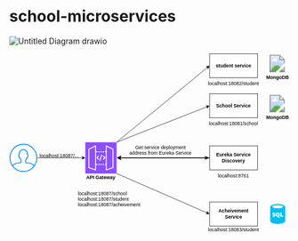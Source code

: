 # school-microservices
![Untitled Diagram drawio](https://github.com/Alhuzsyam/school-microservices/assets/64511435/2ad48517-11d8-47fd-8c6e-e18e6033076e)
<?xml version="1.0" encoding="UTF-8"?>
<!-- Do not edit this file with editors other than draw.io -->
<!DOCTYPE svg PUBLIC "-//W3C//DTD SVG 1.1//EN" "http://www.w3.org/Graphics/SVG/1.1/DTD/svg11.dtd">
<svg xmlns="http://www.w3.org/2000/svg" xmlns:xlink="http://www.w3.org/1999/xlink" version="1.1" width="699px" height="456px" viewBox="-0.5 -0.5 699 456" content="&lt;mxfile host=&quot;app.diagrams.net&quot; modified=&quot;2024-05-22T15:52:44.566Z&quot; agent=&quot;Mozilla/5.0 (Macintosh; Intel Mac OS X 10_15_7) AppleWebKit/537.36 (KHTML, like Gecko) Chrome/124.0.0.0 Safari/537.36&quot; etag=&quot;n6ruOP7OrNJRIwCiUPtv&quot; version=&quot;24.4.6&quot; type=&quot;device&quot;&gt;&#10;  &lt;diagram name=&quot;Page-1&quot; id=&quot;NfoRUvEw8SJ9nDfkGgDC&quot;&gt;&#10;    &lt;mxGraphModel dx=&quot;1124&quot; dy=&quot;684&quot; grid=&quot;1&quot; gridSize=&quot;10&quot; guides=&quot;1&quot; tooltips=&quot;1&quot; connect=&quot;1&quot; arrows=&quot;1&quot; fold=&quot;1&quot; page=&quot;1&quot; pageScale=&quot;1&quot; pageWidth=&quot;827&quot; pageHeight=&quot;1169&quot; math=&quot;0&quot; shadow=&quot;0&quot;&gt;&#10;      &lt;root&gt;&#10;        &lt;mxCell id=&quot;0&quot; /&gt;&#10;        &lt;mxCell id=&quot;1&quot; parent=&quot;0&quot; /&gt;&#10;        &lt;mxCell id=&quot;ogesmJoysP_TO4fGTmHG-38&quot; value=&quot;&quot; style=&quot;group&quot; vertex=&quot;1&quot; connectable=&quot;0&quot; parent=&quot;1&quot;&gt;&#10;          &lt;mxGeometry x=&quot;40&quot; y=&quot;160&quot; width=&quot;698&quot; height=&quot;455&quot; as=&quot;geometry&quot; /&gt;&#10;        &lt;/mxCell&gt;&#10;        &lt;mxCell id=&quot;ogesmJoysP_TO4fGTmHG-37&quot; value=&quot;localhost:18083/student&quot; style=&quot;text;strokeColor=none;align=center;fillColor=none;html=1;verticalAlign=middle;whiteSpace=wrap;rounded=0;&quot; vertex=&quot;1&quot; parent=&quot;ogesmJoysP_TO4fGTmHG-38&quot;&gt;&#10;          &lt;mxGeometry x=&quot;528&quot; y=&quot;425&quot; width=&quot;60&quot; height=&quot;30&quot; as=&quot;geometry&quot; /&gt;&#10;        &lt;/mxCell&gt;&#10;        &lt;mxCell id=&quot;ogesmJoysP_TO4fGTmHG-47&quot; value=&quot;&quot; style=&quot;group&quot; vertex=&quot;1&quot; connectable=&quot;0&quot; parent=&quot;ogesmJoysP_TO4fGTmHG-38&quot;&gt;&#10;          &lt;mxGeometry width=&quot;698&quot; height=&quot;430&quot; as=&quot;geometry&quot; /&gt;&#10;        &lt;/mxCell&gt;&#10;        &lt;mxCell id=&quot;ogesmJoysP_TO4fGTmHG-11&quot; value=&quot;&quot; style=&quot;edgeStyle=orthogonalEdgeStyle;rounded=0;orthogonalLoop=1;jettySize=auto;html=1;&quot; edge=&quot;1&quot; parent=&quot;ogesmJoysP_TO4fGTmHG-47&quot; source=&quot;ogesmJoysP_TO4fGTmHG-2&quot; target=&quot;ogesmJoysP_TO4fGTmHG-3&quot;&gt;&#10;          &lt;mxGeometry relative=&quot;1&quot; as=&quot;geometry&quot; /&gt;&#10;        &lt;/mxCell&gt;&#10;        &lt;mxCell id=&quot;ogesmJoysP_TO4fGTmHG-2&quot; value=&quot;&quot; style=&quot;html=1;verticalLabelPosition=bottom;align=center;labelBackgroundColor=#ffffff;verticalAlign=top;strokeWidth=2;strokeColor=#0080F0;shadow=0;dashed=0;shape=mxgraph.ios7.icons.user;&quot; vertex=&quot;1&quot; parent=&quot;ogesmJoysP_TO4fGTmHG-47&quot;&gt;&#10;          &lt;mxGeometry y=&quot;226&quot; width=&quot;67&quot; height=&quot;68&quot; as=&quot;geometry&quot; /&gt;&#10;        &lt;/mxCell&gt;&#10;        &lt;mxCell id=&quot;ogesmJoysP_TO4fGTmHG-9&quot; style=&quot;edgeStyle=orthogonalEdgeStyle;rounded=0;orthogonalLoop=1;jettySize=auto;html=1;exitX=1;exitY=0.5;exitDx=0;exitDy=0;exitPerimeter=0;entryX=0;entryY=0.5;entryDx=0;entryDy=0;endArrow=classicThin;endFill=1;startArrow=classic;startFill=1;strokeWidth=2;&quot; edge=&quot;1&quot; parent=&quot;ogesmJoysP_TO4fGTmHG-47&quot; source=&quot;ogesmJoysP_TO4fGTmHG-3&quot; target=&quot;ogesmJoysP_TO4fGTmHG-6&quot;&gt;&#10;          &lt;mxGeometry relative=&quot;1&quot; as=&quot;geometry&quot; /&gt;&#10;        &lt;/mxCell&gt;&#10;        &lt;mxCell id=&quot;ogesmJoysP_TO4fGTmHG-13&quot; style=&quot;edgeStyle=none;rounded=0;orthogonalLoop=1;jettySize=auto;html=1;exitX=1;exitY=0;exitDx=0;exitDy=0;exitPerimeter=0;entryX=0;entryY=0.5;entryDx=0;entryDy=0;&quot; edge=&quot;1&quot; parent=&quot;ogesmJoysP_TO4fGTmHG-47&quot; source=&quot;ogesmJoysP_TO4fGTmHG-3&quot; target=&quot;ogesmJoysP_TO4fGTmHG-4&quot;&gt;&#10;          &lt;mxGeometry relative=&quot;1&quot; as=&quot;geometry&quot; /&gt;&#10;        &lt;/mxCell&gt;&#10;        &lt;mxCell id=&quot;ogesmJoysP_TO4fGTmHG-14&quot; style=&quot;edgeStyle=none;rounded=0;orthogonalLoop=1;jettySize=auto;html=1;exitX=1;exitY=1;exitDx=0;exitDy=0;exitPerimeter=0;entryX=0;entryY=0.5;entryDx=0;entryDy=0;&quot; edge=&quot;1&quot; parent=&quot;ogesmJoysP_TO4fGTmHG-47&quot; source=&quot;ogesmJoysP_TO4fGTmHG-3&quot; target=&quot;ogesmJoysP_TO4fGTmHG-5&quot;&gt;&#10;          &lt;mxGeometry relative=&quot;1&quot; as=&quot;geometry&quot; /&gt;&#10;        &lt;/mxCell&gt;&#10;        &lt;mxCell id=&quot;ogesmJoysP_TO4fGTmHG-18&quot; style=&quot;edgeStyle=none;rounded=0;orthogonalLoop=1;jettySize=auto;html=1;exitX=1;exitY=0;exitDx=0;exitDy=0;exitPerimeter=0;entryX=0;entryY=0.5;entryDx=0;entryDy=0;&quot; edge=&quot;1&quot; parent=&quot;ogesmJoysP_TO4fGTmHG-47&quot; source=&quot;ogesmJoysP_TO4fGTmHG-3&quot; target=&quot;ogesmJoysP_TO4fGTmHG-15&quot;&gt;&#10;          &lt;mxGeometry relative=&quot;1&quot; as=&quot;geometry&quot; /&gt;&#10;        &lt;/mxCell&gt;&#10;        &lt;mxCell id=&quot;ogesmJoysP_TO4fGTmHG-3&quot; value=&quot;&quot; style=&quot;sketch=0;points=[[0,0,0],[0.25,0,0],[0.5,0,0],[0.75,0,0],[1,0,0],[0,1,0],[0.25,1,0],[0.5,1,0],[0.75,1,0],[1,1,0],[0,0.25,0],[0,0.5,0],[0,0.75,0],[1,0.25,0],[1,0.5,0],[1,0.75,0]];outlineConnect=0;fontColor=#232F3E;fillColor=#8C4FFF;strokeColor=#ffffff;dashed=0;verticalLabelPosition=bottom;verticalAlign=top;align=center;html=1;fontSize=12;fontStyle=0;aspect=fixed;shape=mxgraph.aws4.resourceIcon;resIcon=mxgraph.aws4.api_gateway;&quot; vertex=&quot;1&quot; parent=&quot;ogesmJoysP_TO4fGTmHG-47&quot;&gt;&#10;          &lt;mxGeometry x=&quot;188&quot; y=&quot;221&quot; width=&quot;78&quot; height=&quot;78&quot; as=&quot;geometry&quot; /&gt;&#10;        &lt;/mxCell&gt;&#10;        &lt;mxCell id=&quot;ogesmJoysP_TO4fGTmHG-4&quot; value=&quot;&amp;lt;b&amp;gt;School Service&amp;lt;/b&amp;gt;&quot; style=&quot;whiteSpace=wrap;html=1;&quot; vertex=&quot;1&quot; parent=&quot;ogesmJoysP_TO4fGTmHG-47&quot;&gt;&#10;          &lt;mxGeometry x=&quot;498&quot; y=&quot;100&quot; width=&quot;120&quot; height=&quot;60&quot; as=&quot;geometry&quot; /&gt;&#10;        &lt;/mxCell&gt;&#10;        &lt;mxCell id=&quot;ogesmJoysP_TO4fGTmHG-5&quot; value=&quot;&amp;lt;b&amp;gt;Acheivement Service&amp;lt;/b&amp;gt;&quot; style=&quot;whiteSpace=wrap;html=1;&quot; vertex=&quot;1&quot; parent=&quot;ogesmJoysP_TO4fGTmHG-47&quot;&gt;&#10;          &lt;mxGeometry x=&quot;498&quot; y=&quot;370&quot; width=&quot;120&quot; height=&quot;60&quot; as=&quot;geometry&quot; /&gt;&#10;        &lt;/mxCell&gt;&#10;        &lt;mxCell id=&quot;ogesmJoysP_TO4fGTmHG-6&quot; value=&quot;&amp;lt;b&amp;gt;Eureka Service&amp;lt;/b&amp;gt;&amp;lt;div&amp;gt;&amp;lt;b&amp;gt;Discovery&amp;lt;/b&amp;gt;&amp;lt;/div&amp;gt;&quot; style=&quot;whiteSpace=wrap;html=1;&quot; vertex=&quot;1&quot; parent=&quot;ogesmJoysP_TO4fGTmHG-47&quot;&gt;&#10;          &lt;mxGeometry x=&quot;498&quot; y=&quot;230&quot; width=&quot;120&quot; height=&quot;60&quot; as=&quot;geometry&quot; /&gt;&#10;        &lt;/mxCell&gt;&#10;        &lt;mxCell id=&quot;ogesmJoysP_TO4fGTmHG-15&quot; value=&quot;&amp;lt;b&amp;gt;student service&amp;lt;/b&amp;gt;&quot; style=&quot;whiteSpace=wrap;html=1;&quot; vertex=&quot;1&quot; parent=&quot;ogesmJoysP_TO4fGTmHG-47&quot;&gt;&#10;          &lt;mxGeometry x=&quot;498&quot; width=&quot;120&quot; height=&quot;60&quot; as=&quot;geometry&quot; /&gt;&#10;        &lt;/mxCell&gt;&#10;        &lt;mxCell id=&quot;ogesmJoysP_TO4fGTmHG-19&quot; value=&quot;&quot; style=&quot;verticalLabelPosition=bottom;html=1;verticalAlign=top;align=center;strokeColor=none;fillColor=#00BEF2;shape=mxgraph.azure.sql_database;&quot; vertex=&quot;1&quot; parent=&quot;ogesmJoysP_TO4fGTmHG-47&quot;&gt;&#10;          &lt;mxGeometry x=&quot;649.25&quot; y=&quot;375&quot; width=&quot;37.5&quot; height=&quot;50&quot; as=&quot;geometry&quot; /&gt;&#10;        &lt;/mxCell&gt;&#10;        &lt;mxCell id=&quot;ogesmJoysP_TO4fGTmHG-26&quot; value=&quot;&quot; style=&quot;group&quot; vertex=&quot;1&quot; connectable=&quot;0&quot; parent=&quot;ogesmJoysP_TO4fGTmHG-47&quot;&gt;&#10;          &lt;mxGeometry x=&quot;638&quot; width=&quot;60&quot; height=&quot;75&quot; as=&quot;geometry&quot; /&gt;&#10;        &lt;/mxCell&gt;&#10;        &lt;mxCell id=&quot;ogesmJoysP_TO4fGTmHG-24&quot; value=&quot;&quot; style=&quot;image;sketch=0;aspect=fixed;html=1;points=[];align=center;fontSize=12;image=img/lib/mscae/Database_General.svg;&quot; vertex=&quot;1&quot; parent=&quot;ogesmJoysP_TO4fGTmHG-26&quot;&gt;&#10;          &lt;mxGeometry x=&quot;10&quot; width=&quot;38&quot; height=&quot;50&quot; as=&quot;geometry&quot; /&gt;&#10;        &lt;/mxCell&gt;&#10;        &lt;mxCell id=&quot;ogesmJoysP_TO4fGTmHG-25&quot; value=&quot;&amp;lt;b&amp;gt;MongoDB&amp;lt;/b&amp;gt;&quot; style=&quot;text;strokeColor=none;align=center;fillColor=none;html=1;verticalAlign=middle;whiteSpace=wrap;rounded=0;&quot; vertex=&quot;1&quot; parent=&quot;ogesmJoysP_TO4fGTmHG-26&quot;&gt;&#10;          &lt;mxGeometry y=&quot;45&quot; width=&quot;60&quot; height=&quot;30&quot; as=&quot;geometry&quot; /&gt;&#10;        &lt;/mxCell&gt;&#10;        &lt;mxCell id=&quot;ogesmJoysP_TO4fGTmHG-27&quot; value=&quot;&quot; style=&quot;group&quot; vertex=&quot;1&quot; connectable=&quot;0&quot; parent=&quot;ogesmJoysP_TO4fGTmHG-47&quot;&gt;&#10;          &lt;mxGeometry x=&quot;638&quot; y=&quot;100&quot; width=&quot;60&quot; height=&quot;75&quot; as=&quot;geometry&quot; /&gt;&#10;        &lt;/mxCell&gt;&#10;        &lt;mxCell id=&quot;ogesmJoysP_TO4fGTmHG-28&quot; value=&quot;&quot; style=&quot;image;sketch=0;aspect=fixed;html=1;points=[];align=center;fontSize=12;image=img/lib/mscae/Database_General.svg;&quot; vertex=&quot;1&quot; parent=&quot;ogesmJoysP_TO4fGTmHG-27&quot;&gt;&#10;          &lt;mxGeometry x=&quot;10&quot; width=&quot;38&quot; height=&quot;50&quot; as=&quot;geometry&quot; /&gt;&#10;        &lt;/mxCell&gt;&#10;        &lt;mxCell id=&quot;ogesmJoysP_TO4fGTmHG-29&quot; value=&quot;&amp;lt;b&amp;gt;MongoDB&amp;lt;/b&amp;gt;&quot; style=&quot;text;strokeColor=none;align=center;fillColor=none;html=1;verticalAlign=middle;whiteSpace=wrap;rounded=0;&quot; vertex=&quot;1&quot; parent=&quot;ogesmJoysP_TO4fGTmHG-27&quot;&gt;&#10;          &lt;mxGeometry y=&quot;45&quot; width=&quot;60&quot; height=&quot;30&quot; as=&quot;geometry&quot; /&gt;&#10;        &lt;/mxCell&gt;&#10;        &lt;mxCell id=&quot;ogesmJoysP_TO4fGTmHG-31&quot; value=&quot;localhost:18087/...&quot; style=&quot;text;strokeColor=none;align=center;fillColor=none;html=1;verticalAlign=middle;whiteSpace=wrap;rounded=0;&quot; vertex=&quot;1&quot; parent=&quot;ogesmJoysP_TO4fGTmHG-47&quot;&gt;&#10;          &lt;mxGeometry x=&quot;93&quot; y=&quot;240&quot; width=&quot;60&quot; height=&quot;30&quot; as=&quot;geometry&quot; /&gt;&#10;        &lt;/mxCell&gt;&#10;        &lt;mxCell id=&quot;ogesmJoysP_TO4fGTmHG-32&quot; value=&quot;Get service deployment address from Eureka Service&quot; style=&quot;text;strokeColor=none;align=center;fillColor=none;html=1;verticalAlign=middle;whiteSpace=wrap;rounded=0;&quot; vertex=&quot;1&quot; parent=&quot;ogesmJoysP_TO4fGTmHG-47&quot;&gt;&#10;          &lt;mxGeometry x=&quot;291&quot; y=&quot;226&quot; width=&quot;170&quot; height=&quot;30&quot; as=&quot;geometry&quot; /&gt;&#10;        &lt;/mxCell&gt;&#10;        &lt;mxCell id=&quot;ogesmJoysP_TO4fGTmHG-33&quot; value=&quot;localhost:18082/student&quot; style=&quot;text;strokeColor=none;align=center;fillColor=none;html=1;verticalAlign=middle;whiteSpace=wrap;rounded=0;&quot; vertex=&quot;1&quot; parent=&quot;ogesmJoysP_TO4fGTmHG-47&quot;&gt;&#10;          &lt;mxGeometry x=&quot;528&quot; y=&quot;60&quot; width=&quot;60&quot; height=&quot;30&quot; as=&quot;geometry&quot; /&gt;&#10;        &lt;/mxCell&gt;&#10;        &lt;mxCell id=&quot;ogesmJoysP_TO4fGTmHG-34&quot; value=&quot;localhost:18081/school&quot; style=&quot;text;strokeColor=none;align=center;fillColor=none;html=1;verticalAlign=middle;whiteSpace=wrap;rounded=0;&quot; vertex=&quot;1&quot; parent=&quot;ogesmJoysP_TO4fGTmHG-47&quot;&gt;&#10;          &lt;mxGeometry x=&quot;528&quot; y=&quot;160&quot; width=&quot;60&quot; height=&quot;30&quot; as=&quot;geometry&quot; /&gt;&#10;        &lt;/mxCell&gt;&#10;        &lt;mxCell id=&quot;ogesmJoysP_TO4fGTmHG-35&quot; value=&quot;localhost:8761&quot; style=&quot;text;strokeColor=none;align=center;fillColor=none;html=1;verticalAlign=middle;whiteSpace=wrap;rounded=0;&quot; vertex=&quot;1&quot; parent=&quot;ogesmJoysP_TO4fGTmHG-47&quot;&gt;&#10;          &lt;mxGeometry x=&quot;528&quot; y=&quot;290&quot; width=&quot;60&quot; height=&quot;30&quot; as=&quot;geometry&quot; /&gt;&#10;        &lt;/mxCell&gt;&#10;        &lt;mxCell id=&quot;ogesmJoysP_TO4fGTmHG-40&quot; value=&quot;&amp;lt;span style=&amp;quot;color: rgb(0, 0, 0); font-family: Helvetica; font-size: 12px; font-style: normal; font-variant-ligatures: normal; font-variant-caps: normal; font-weight: 400; letter-spacing: normal; orphans: 2; text-align: center; text-indent: 0px; text-transform: none; widows: 2; word-spacing: 0px; -webkit-text-stroke-width: 0px; white-space: normal; background-color: rgb(251, 251, 251); text-decoration-thickness: initial; text-decoration-style: initial; text-decoration-color: initial; display: inline !important; float: none;&amp;quot;&amp;gt;localhost:18087/school&amp;lt;/span&amp;gt;&amp;lt;div&amp;gt;&amp;lt;span style=&amp;quot;text-align: center; background-color: initial;&amp;quot;&amp;gt;localhost:18087/student&amp;lt;/span&amp;gt;&amp;lt;div&amp;gt;&amp;lt;div&amp;gt;&amp;lt;span style=&amp;quot;color: rgb(0, 0, 0); font-family: Helvetica; font-size: 12px; font-style: normal; font-variant-ligatures: normal; font-variant-caps: normal; font-weight: 400; letter-spacing: normal; orphans: 2; text-align: center; text-indent: 0px; text-transform: none; widows: 2; word-spacing: 0px; -webkit-text-stroke-width: 0px; white-space: normal; background-color: rgb(251, 251, 251); text-decoration-thickness: initial; text-decoration-style: initial; text-decoration-color: initial; display: inline !important; float: none;&amp;quot;&amp;gt;localhost:18087/acheivement&amp;lt;br&amp;gt;&amp;lt;/span&amp;gt;&amp;lt;/div&amp;gt;&amp;lt;/div&amp;gt;&amp;lt;/div&amp;gt;&quot; style=&quot;text;whiteSpace=wrap;html=1;&quot; vertex=&quot;1&quot; parent=&quot;ogesmJoysP_TO4fGTmHG-47&quot;&gt;&#10;          &lt;mxGeometry x=&quot;168&quot; y=&quot;335&quot; width=&quot;160&quot; height=&quot;40&quot; as=&quot;geometry&quot; /&gt;&#10;        &lt;/mxCell&gt;&#10;        &lt;mxCell id=&quot;ogesmJoysP_TO4fGTmHG-46&quot; value=&quot;&amp;lt;b&amp;gt;API Gateway&amp;lt;/b&amp;gt;&quot; style=&quot;text;strokeColor=none;align=center;fillColor=none;html=1;verticalAlign=middle;whiteSpace=wrap;rounded=0;&quot; vertex=&quot;1&quot; parent=&quot;ogesmJoysP_TO4fGTmHG-47&quot;&gt;&#10;          &lt;mxGeometry x=&quot;172&quot; y=&quot;294&quot; width=&quot;110&quot; height=&quot;30&quot; as=&quot;geometry&quot; /&gt;&#10;        &lt;/mxCell&gt;&#10;      &lt;/root&gt;&#10;    &lt;/mxGraphModel&gt;&#10;  &lt;/diagram&gt;&#10;&lt;/mxfile&gt;&#10;"><defs/><g><g/><g><rect x="529" y="425" width="60" height="30" fill="none" stroke="none" pointer-events="all"/></g><g><g transform="translate(-0.5 -0.5)"><switch><foreignObject pointer-events="none" width="100%" height="100%" requiredFeatures="http://www.w3.org/TR/SVG11/feature#Extensibility" style="overflow: visible; text-align: left;"><div xmlns="http://www.w3.org/1999/xhtml" style="display: flex; align-items: unsafe center; justify-content: unsafe center; width: 58px; height: 1px; padding-top: 440px; margin-left: 530px;"><div data-drawio-colors="color: rgb(0, 0, 0); " style="box-sizing: border-box; font-size: 0px; text-align: center;"><div style="display: inline-block; font-size: 12px; font-family: Helvetica; color: rgb(0, 0, 0); line-height: 1.2; pointer-events: all; white-space: normal; overflow-wrap: normal;">localhost:18083/student</div></div></div></foreignObject><text x="559" y="444" fill="rgb(0, 0, 0)" font-family="Helvetica" font-size="12px" text-anchor="middle">localhost:...</text></switch></g></g><g/><g><path d="M 68 260 L 182.63 260" fill="none" stroke="rgb(0, 0, 0)" stroke-miterlimit="10" pointer-events="stroke"/><path d="M 187.88 260 L 180.88 263.5 L 182.63 260 L 180.88 256.5 Z" fill="rgb(0, 0, 0)" stroke="rgb(0, 0, 0)" stroke-miterlimit="10" pointer-events="all"/></g><g><ellipse cx="34.5" cy="260" rx="33.5" ry="34" fill="rgb(255, 255, 255)" stroke="#0080f0" stroke-width="2" pointer-events="all"/><path d="M 7.7 280.4 C 9.53 275.82 17.26 272.46 26.46 272.24 C 27.05 272.34 27.65 272.17 28.1 271.78 C 28.56 271.38 28.81 270.81 28.81 270.2 C 29.27 265.86 27.65 261.56 24.45 258.64 C 23.64 258.64 22.98 256.97 22.98 254.9 C 22.98 252.83 23.64 251.16 24.45 251.16 C 24.07 248.16 24.94 245.14 26.85 242.82 C 28.75 240.5 31.53 239.08 34.5 238.92 C 37.47 239.08 40.25 240.5 42.15 242.82 C 44.06 245.14 44.93 248.16 44.55 251.16 C 45.36 251.16 46.02 252.83 46.02 254.9 C 46.02 256.97 45.36 258.64 44.55 258.64 C 41.35 261.56 39.73 265.86 40.19 270.2 C 40.19 270.81 40.44 271.38 40.9 271.78 C 41.35 272.17 41.95 272.34 42.54 272.24 C 51.74 272.46 59.47 275.82 61.3 280.4" fill="none" stroke="#0080f0" stroke-width="2" stroke-miterlimit="10" pointer-events="all"/></g><g><path d="M 275.24 260 L 490.76 260" fill="none" stroke="rgb(0, 0, 0)" stroke-width="2" stroke-miterlimit="10" pointer-events="stroke"/><path d="M 269.24 260 L 277.24 256 L 275.24 260 L 277.24 264 Z" fill="rgb(0, 0, 0)" stroke="rgb(0, 0, 0)" stroke-width="2" stroke-miterlimit="10" pointer-events="all"/><path d="M 496.76 260 L 488.76 262.67 L 490.76 260 L 488.76 257.33 Z" fill="rgb(0, 0, 0)" stroke="rgb(0, 0, 0)" stroke-width="2" stroke-miterlimit="10" pointer-events="all"/></g><g><path d="M 267 221 L 493.07 132.33" fill="none" stroke="rgb(0, 0, 0)" stroke-miterlimit="10" pointer-events="stroke"/><path d="M 497.96 130.41 L 492.72 136.22 L 493.07 132.33 L 490.16 129.71 Z" fill="rgb(0, 0, 0)" stroke="rgb(0, 0, 0)" stroke-miterlimit="10" pointer-events="all"/></g><g><path d="M 267 299 L 493.16 397.46" fill="none" stroke="rgb(0, 0, 0)" stroke-miterlimit="10" pointer-events="stroke"/><path d="M 497.97 399.55 L 490.16 399.97 L 493.16 397.46 L 492.95 393.55 Z" fill="rgb(0, 0, 0)" stroke="rgb(0, 0, 0)" stroke-miterlimit="10" pointer-events="all"/></g><g><path d="M 267 221 L 494.08 34.05" fill="none" stroke="rgb(0, 0, 0)" stroke-miterlimit="10" pointer-events="stroke"/><path d="M 498.14 30.71 L 494.96 37.86 L 494.08 34.05 L 490.51 32.46 Z" fill="rgb(0, 0, 0)" stroke="rgb(0, 0, 0)" stroke-miterlimit="10" pointer-events="all"/></g><g><path d="M 189 221 L 267 221 L 267 299 L 189 299 Z" fill="#8c4fff" stroke="none" pointer-events="all"/><path d="M 221.39 277.43 L 224.66 277.43 L 224.66 275.19 L 221.39 275.19 Z M 226.89 277.43 L 230.23 277.43 L 230.23 275.19 L 226.89 275.19 Z M 213.53 231.78 L 199.05 238.97 L 199.05 283.62 L 213.53 288.52 Z M 215.75 245.99 L 215.75 275.19 L 219.09 275.19 L 219.09 277.43 L 215.75 277.43 L 215.75 290.08 C 215.75 290.44 215.58 290.78 215.29 290.99 C 215.1 291.13 214.87 291.2 214.64 291.2 C 214.52 291.2 214.4 291.18 214.29 291.14 L 197.59 285.5 C 197.13 285.34 196.83 284.91 196.83 284.43 L 196.83 238.27 C 196.83 237.84 197.07 237.45 197.45 237.26 L 214.15 228.97 C 214.49 228.8 214.9 228.82 215.23 229.03 C 215.55 229.23 215.75 229.59 215.75 229.98 L 215.75 243.75 L 219.09 243.75 L 219.09 245.99 Z M 232.45 277.43 L 235.79 277.43 L 235.79 275.19 L 232.45 275.19 Z M 232.53 245.99 L 235.79 245.99 L 235.79 243.75 L 232.53 243.75 Z M 226.96 245.99 L 230.23 245.99 L 230.23 243.75 L 226.96 243.75 Z M 221.39 245.99 L 224.66 245.99 L 224.66 243.75 L 221.39 243.75 Z M 256.95 238.97 L 242.47 231.78 L 242.47 288.52 L 256.95 283.62 Z M 259.17 284.43 C 259.17 284.91 258.87 285.34 258.41 285.5 L 241.71 291.14 C 241.6 291.18 241.48 291.2 241.36 291.2 C 241.13 291.2 240.9 291.13 240.71 290.99 C 240.42 290.78 240.25 290.44 240.25 290.08 L 240.25 277.43 L 238.09 277.43 L 238.09 275.19 L 240.25 275.19 L 240.25 245.99 L 238.09 245.99 L 238.09 243.75 L 240.25 243.75 L 240.25 229.98 C 240.25 229.59 240.45 229.23 240.77 229.03 C 241.1 228.82 241.51 228.8 241.85 228.97 L 258.55 237.26 C 258.93 237.45 259.17 237.84 259.17 238.27 Z M 231.27 253.13 L 229.19 252.33 L 223.62 266.92 L 225.7 267.73 Z M 238.81 260.26 C 239.24 259.82 239.24 259.11 238.81 258.67 L 234.35 254.18 L 232.78 255.77 L 236.45 259.47 L 232.78 263.16 L 234.35 264.75 Z M 221.65 264.75 L 217.19 260.26 C 216.76 259.82 216.76 259.11 217.19 258.67 L 221.65 254.18 L 223.22 255.77 L 219.55 259.47 L 223.22 263.16 Z" fill="#ffffff" stroke="none" pointer-events="all"/></g><g><rect x="499" y="100" width="120" height="60" fill="rgb(255, 255, 255)" stroke="rgb(0, 0, 0)" pointer-events="all"/></g><g><g transform="translate(-0.5 -0.5)"><switch><foreignObject pointer-events="none" width="100%" height="100%" requiredFeatures="http://www.w3.org/TR/SVG11/feature#Extensibility" style="overflow: visible; text-align: left;"><div xmlns="http://www.w3.org/1999/xhtml" style="display: flex; align-items: unsafe center; justify-content: unsafe center; width: 118px; height: 1px; padding-top: 130px; margin-left: 500px;"><div data-drawio-colors="color: rgb(0, 0, 0); " style="box-sizing: border-box; font-size: 0px; text-align: center;"><div style="display: inline-block; font-size: 12px; font-family: Helvetica; color: rgb(0, 0, 0); line-height: 1.2; pointer-events: all; white-space: normal; overflow-wrap: normal;"><b>School Service</b></div></div></div></foreignObject><text x="559" y="134" fill="rgb(0, 0, 0)" font-family="Helvetica" font-size="12px" text-anchor="middle">School Service</text></switch></g></g><g><rect x="499" y="370" width="120" height="60" fill="rgb(255, 255, 255)" stroke="rgb(0, 0, 0)" pointer-events="all"/></g><g><g transform="translate(-0.5 -0.5)"><switch><foreignObject pointer-events="none" width="100%" height="100%" requiredFeatures="http://www.w3.org/TR/SVG11/feature#Extensibility" style="overflow: visible; text-align: left;"><div xmlns="http://www.w3.org/1999/xhtml" style="display: flex; align-items: unsafe center; justify-content: unsafe center; width: 118px; height: 1px; padding-top: 400px; margin-left: 500px;"><div data-drawio-colors="color: rgb(0, 0, 0); " style="box-sizing: border-box; font-size: 0px; text-align: center;"><div style="display: inline-block; font-size: 12px; font-family: Helvetica; color: rgb(0, 0, 0); line-height: 1.2; pointer-events: all; white-space: normal; overflow-wrap: normal;"><b>Acheivement Service</b></div></div></div></foreignObject><text x="559" y="404" fill="rgb(0, 0, 0)" font-family="Helvetica" font-size="12px" text-anchor="middle">Acheivement Service</text></switch></g></g><g><rect x="499" y="230" width="120" height="60" fill="rgb(255, 255, 255)" stroke="rgb(0, 0, 0)" pointer-events="all"/></g><g><g transform="translate(-0.5 -0.5)"><switch><foreignObject pointer-events="none" width="100%" height="100%" requiredFeatures="http://www.w3.org/TR/SVG11/feature#Extensibility" style="overflow: visible; text-align: left;"><div xmlns="http://www.w3.org/1999/xhtml" style="display: flex; align-items: unsafe center; justify-content: unsafe center; width: 118px; height: 1px; padding-top: 260px; margin-left: 500px;"><div data-drawio-colors="color: rgb(0, 0, 0); " style="box-sizing: border-box; font-size: 0px; text-align: center;"><div style="display: inline-block; font-size: 12px; font-family: Helvetica; color: rgb(0, 0, 0); line-height: 1.2; pointer-events: all; white-space: normal; overflow-wrap: normal;"><b>Eureka Service</b><div><b>Discovery</b></div></div></div></div></foreignObject><text x="559" y="264" fill="rgb(0, 0, 0)" font-family="Helvetica" font-size="12px" text-anchor="middle">Eureka Service...</text></switch></g></g><g><rect x="499" y="0" width="120" height="60" fill="rgb(255, 255, 255)" stroke="rgb(0, 0, 0)" pointer-events="all"/></g><g><g transform="translate(-0.5 -0.5)"><switch><foreignObject pointer-events="none" width="100%" height="100%" requiredFeatures="http://www.w3.org/TR/SVG11/feature#Extensibility" style="overflow: visible; text-align: left;"><div xmlns="http://www.w3.org/1999/xhtml" style="display: flex; align-items: unsafe center; justify-content: unsafe center; width: 118px; height: 1px; padding-top: 30px; margin-left: 500px;"><div data-drawio-colors="color: rgb(0, 0, 0); " style="box-sizing: border-box; font-size: 0px; text-align: center;"><div style="display: inline-block; font-size: 12px; font-family: Helvetica; color: rgb(0, 0, 0); line-height: 1.2; pointer-events: all; white-space: normal; overflow-wrap: normal;"><b>student service</b></div></div></div></foreignObject><text x="559" y="34" fill="rgb(0, 0, 0)" font-family="Helvetica" font-size="12px" text-anchor="middle">student service</text></switch></g></g><g><path d="M 650.25 381.91 C 651.35 377.97 659.42 375 669 375 C 678.58 375 686.65 377.97 687.75 381.91 L 687.75 418.09 C 686.65 422.03 678.58 425 669 425 C 659.42 425 651.35 422.03 650.25 418.09 Z M 655.74 381.91 C 655.74 384.11 661.69 385.9 669.03 385.9 C 676.36 385.9 682.31 384.11 682.31 381.91 C 682.31 379.7 676.36 377.92 669.03 377.92 C 661.69 377.92 655.74 379.7 655.74 381.91 Z M 662.93 396.82 C 661.31 396.43 659.62 396.45 658 396.87 C 656.91 397.3 656.16 398.32 656.09 399.49 C 655.98 400.61 656.51 401.7 657.45 402.32 L 659.71 403.27 C 659.94 403.42 660.08 403.67 660.07 403.94 C 660.06 404.21 659.9 404.46 659.66 404.58 C 659.06 404.69 658.43 404.64 657.85 404.43 L 656.19 403.68 L 656.14 406.4 C 657.13 406.8 658.19 406.99 659.26 406.95 C 660.37 407 661.47 406.68 662.38 406.04 C 663.06 405.43 663.47 404.59 663.54 403.68 C 663.5 402.66 662.95 401.73 662.08 401.21 L 659.61 399.95 C 659.44 399.69 659.44 399.35 659.62 399.09 C 659.8 398.83 660.11 398.71 660.42 398.79 C 661.3 398.8 662.17 399.04 662.93 399.49 Z M 669.23 399.14 C 670.23 399.14 671.04 400.3 671.04 401.74 C 671.04 403.17 670.23 404.33 669.23 404.33 C 668.22 404.33 667.41 403.17 667.41 401.74 C 667.41 400.3 668.22 399.14 669.23 399.14 Z M 671.48 406.35 C 673.37 405.41 674.48 403.4 674.26 401.31 C 674.11 399.44 673.03 397.77 671.39 396.87 C 670.24 396.37 668.95 396.32 667.77 396.72 C 666.25 397.07 665.01 398.17 664.49 399.64 C 663.82 401.34 664.03 403.27 665.05 404.78 C 665.92 406.06 667.33 406.85 668.87 406.95 L 670.94 409.32 L 674.96 409.32 Z M 675.67 406.75 L 682.21 406.75 L 682.21 404.28 L 678.69 404.28 L 678.69 396.62 L 675.67 396.62 Z" fill="#00bef2" stroke="none" pointer-events="all"/></g><g/><g><image x="648.5" y="-0.5" width="38" height="50" xlink:href="https://app.diagrams.net/img/lib/mscae/Database_General.svg"/></g><g><rect x="639" y="45" width="60" height="30" fill="none" stroke="none" pointer-events="all"/></g><g><g transform="translate(-0.5 -0.5)"><switch><foreignObject pointer-events="none" width="100%" height="100%" requiredFeatures="http://www.w3.org/TR/SVG11/feature#Extensibility" style="overflow: visible; text-align: left;"><div xmlns="http://www.w3.org/1999/xhtml" style="display: flex; align-items: unsafe center; justify-content: unsafe center; width: 58px; height: 1px; padding-top: 60px; margin-left: 640px;"><div data-drawio-colors="color: rgb(0, 0, 0); " style="box-sizing: border-box; font-size: 0px; text-align: center;"><div style="display: inline-block; font-size: 12px; font-family: Helvetica; color: rgb(0, 0, 0); line-height: 1.2; pointer-events: all; white-space: normal; overflow-wrap: normal;"><b>MongoDB</b></div></div></div></foreignObject><text x="669" y="64" fill="rgb(0, 0, 0)" font-family="Helvetica" font-size="12px" text-anchor="middle">MongoDB</text></switch></g></g><g/><g><image x="648.5" y="99.5" width="38" height="50" xlink:href="https://app.diagrams.net/img/lib/mscae/Database_General.svg"/></g><g><rect x="639" y="145" width="60" height="30" fill="none" stroke="none" pointer-events="all"/></g><g><g transform="translate(-0.5 -0.5)"><switch><foreignObject pointer-events="none" width="100%" height="100%" requiredFeatures="http://www.w3.org/TR/SVG11/feature#Extensibility" style="overflow: visible; text-align: left;"><div xmlns="http://www.w3.org/1999/xhtml" style="display: flex; align-items: unsafe center; justify-content: unsafe center; width: 58px; height: 1px; padding-top: 160px; margin-left: 640px;"><div data-drawio-colors="color: rgb(0, 0, 0); " style="box-sizing: border-box; font-size: 0px; text-align: center;"><div style="display: inline-block; font-size: 12px; font-family: Helvetica; color: rgb(0, 0, 0); line-height: 1.2; pointer-events: all; white-space: normal; overflow-wrap: normal;"><b>MongoDB</b></div></div></div></foreignObject><text x="669" y="164" fill="rgb(0, 0, 0)" font-family="Helvetica" font-size="12px" text-anchor="middle">MongoDB</text></switch></g></g><g><rect x="94" y="240" width="60" height="30" fill="none" stroke="none" pointer-events="all"/></g><g><g transform="translate(-0.5 -0.5)"><switch><foreignObject pointer-events="none" width="100%" height="100%" requiredFeatures="http://www.w3.org/TR/SVG11/feature#Extensibility" style="overflow: visible; text-align: left;"><div xmlns="http://www.w3.org/1999/xhtml" style="display: flex; align-items: unsafe center; justify-content: unsafe center; width: 58px; height: 1px; padding-top: 255px; margin-left: 95px;"><div data-drawio-colors="color: rgb(0, 0, 0); " style="box-sizing: border-box; font-size: 0px; text-align: center;"><div style="display: inline-block; font-size: 12px; font-family: Helvetica; color: rgb(0, 0, 0); line-height: 1.2; pointer-events: all; white-space: normal; overflow-wrap: normal;">localhost:18087/...</div></div></div></foreignObject><text x="124" y="259" fill="rgb(0, 0, 0)" font-family="Helvetica" font-size="12px" text-anchor="middle">localhost:...</text></switch></g></g><g><rect x="292" y="226" width="170" height="30" fill="none" stroke="none" pointer-events="all"/></g><g><g transform="translate(-0.5 -0.5)"><switch><foreignObject pointer-events="none" width="100%" height="100%" requiredFeatures="http://www.w3.org/TR/SVG11/feature#Extensibility" style="overflow: visible; text-align: left;"><div xmlns="http://www.w3.org/1999/xhtml" style="display: flex; align-items: unsafe center; justify-content: unsafe center; width: 168px; height: 1px; padding-top: 241px; margin-left: 293px;"><div data-drawio-colors="color: rgb(0, 0, 0); " style="box-sizing: border-box; font-size: 0px; text-align: center;"><div style="display: inline-block; font-size: 12px; font-family: Helvetica; color: rgb(0, 0, 0); line-height: 1.2; pointer-events: all; white-space: normal; overflow-wrap: normal;">Get service deployment address from Eureka Service</div></div></div></foreignObject><text x="377" y="245" fill="rgb(0, 0, 0)" font-family="Helvetica" font-size="12px" text-anchor="middle">Get service deployment addre...</text></switch></g></g><g><rect x="529" y="60" width="60" height="30" fill="none" stroke="none" pointer-events="all"/></g><g><g transform="translate(-0.5 -0.5)"><switch><foreignObject pointer-events="none" width="100%" height="100%" requiredFeatures="http://www.w3.org/TR/SVG11/feature#Extensibility" style="overflow: visible; text-align: left;"><div xmlns="http://www.w3.org/1999/xhtml" style="display: flex; align-items: unsafe center; justify-content: unsafe center; width: 58px; height: 1px; padding-top: 75px; margin-left: 530px;"><div data-drawio-colors="color: rgb(0, 0, 0); " style="box-sizing: border-box; font-size: 0px; text-align: center;"><div style="display: inline-block; font-size: 12px; font-family: Helvetica; color: rgb(0, 0, 0); line-height: 1.2; pointer-events: all; white-space: normal; overflow-wrap: normal;">localhost:18082/student</div></div></div></foreignObject><text x="559" y="79" fill="rgb(0, 0, 0)" font-family="Helvetica" font-size="12px" text-anchor="middle">localhost:...</text></switch></g></g><g><rect x="529" y="160" width="60" height="30" fill="none" stroke="none" pointer-events="all"/></g><g><g transform="translate(-0.5 -0.5)"><switch><foreignObject pointer-events="none" width="100%" height="100%" requiredFeatures="http://www.w3.org/TR/SVG11/feature#Extensibility" style="overflow: visible; text-align: left;"><div xmlns="http://www.w3.org/1999/xhtml" style="display: flex; align-items: unsafe center; justify-content: unsafe center; width: 58px; height: 1px; padding-top: 175px; margin-left: 530px;"><div data-drawio-colors="color: rgb(0, 0, 0); " style="box-sizing: border-box; font-size: 0px; text-align: center;"><div style="display: inline-block; font-size: 12px; font-family: Helvetica; color: rgb(0, 0, 0); line-height: 1.2; pointer-events: all; white-space: normal; overflow-wrap: normal;">localhost:18081/school</div></div></div></foreignObject><text x="559" y="179" fill="rgb(0, 0, 0)" font-family="Helvetica" font-size="12px" text-anchor="middle">localhost:...</text></switch></g></g><g><rect x="529" y="290" width="60" height="30" fill="none" stroke="none" pointer-events="all"/></g><g><g transform="translate(-0.5 -0.5)"><switch><foreignObject pointer-events="none" width="100%" height="100%" requiredFeatures="http://www.w3.org/TR/SVG11/feature#Extensibility" style="overflow: visible; text-align: left;"><div xmlns="http://www.w3.org/1999/xhtml" style="display: flex; align-items: unsafe center; justify-content: unsafe center; width: 58px; height: 1px; padding-top: 305px; margin-left: 530px;"><div data-drawio-colors="color: rgb(0, 0, 0); " style="box-sizing: border-box; font-size: 0px; text-align: center;"><div style="display: inline-block; font-size: 12px; font-family: Helvetica; color: rgb(0, 0, 0); line-height: 1.2; pointer-events: all; white-space: normal; overflow-wrap: normal;">localhost:8761</div></div></div></foreignObject><text x="559" y="309" fill="rgb(0, 0, 0)" font-family="Helvetica" font-size="12px" text-anchor="middle">localhost:...</text></switch></g></g><g><rect x="169" y="335" width="160" height="40" fill="none" stroke="none" pointer-events="all"/></g><g><g transform="translate(-0.5 -0.5)"><switch><foreignObject pointer-events="none" width="100%" height="100%" requiredFeatures="http://www.w3.org/TR/SVG11/feature#Extensibility" style="overflow: visible; text-align: left;"><div xmlns="http://www.w3.org/1999/xhtml" style="display: flex; align-items: unsafe flex-start; justify-content: unsafe flex-start; width: 158px; height: 1px; padding-top: 342px; margin-left: 171px;"><div data-drawio-colors="color: rgb(0, 0, 0); " style="box-sizing: border-box; font-size: 0px; text-align: left;"><div style="display: inline-block; font-size: 12px; font-family: Helvetica; color: rgb(0, 0, 0); line-height: 1.2; pointer-events: all; white-space: normal; overflow-wrap: normal;"><span style="color: rgb(0, 0, 0); font-family: Helvetica; font-size: 12px; font-style: normal; font-variant-ligatures: normal; font-variant-caps: normal; font-weight: 400; letter-spacing: normal; orphans: 2; text-align: center; text-indent: 0px; text-transform: none; widows: 2; word-spacing: 0px; -webkit-text-stroke-width: 0px; white-space: normal; background-color: rgb(251, 251, 251); text-decoration-thickness: initial; text-decoration-style: initial; text-decoration-color: initial; display: inline !important; float: none;">localhost:18087/school</span><div><span style="text-align: center; background-color: initial;">localhost:18087/student</span><div><div><span style="color: rgb(0, 0, 0); font-family: Helvetica; font-size: 12px; font-style: normal; font-variant-ligatures: normal; font-variant-caps: normal; font-weight: 400; letter-spacing: normal; orphans: 2; text-align: center; text-indent: 0px; text-transform: none; widows: 2; word-spacing: 0px; -webkit-text-stroke-width: 0px; white-space: normal; background-color: rgb(251, 251, 251); text-decoration-thickness: initial; text-decoration-style: initial; text-decoration-color: initial; display: inline !important; float: none;">localhost:18087/acheivement<br /></span></div></div></div></div></div></div></foreignObject><text x="171" y="354" fill="rgb(0, 0, 0)" font-family="Helvetica" font-size="12px">localhost:18087/school...</text></switch></g></g><g><rect x="173" y="294" width="110" height="30" fill="none" stroke="none" pointer-events="all"/></g><g><g transform="translate(-0.5 -0.5)"><switch><foreignObject pointer-events="none" width="100%" height="100%" requiredFeatures="http://www.w3.org/TR/SVG11/feature#Extensibility" style="overflow: visible; text-align: left;"><div xmlns="http://www.w3.org/1999/xhtml" style="display: flex; align-items: unsafe center; justify-content: unsafe center; width: 108px; height: 1px; padding-top: 309px; margin-left: 174px;"><div data-drawio-colors="color: rgb(0, 0, 0); " style="box-sizing: border-box; font-size: 0px; text-align: center;"><div style="display: inline-block; font-size: 12px; font-family: Helvetica; color: rgb(0, 0, 0); line-height: 1.2; pointer-events: all; white-space: normal; overflow-wrap: normal;"><b>API Gateway</b></div></div></div></foreignObject><text x="228" y="313" fill="rgb(0, 0, 0)" font-family="Helvetica" font-size="12px" text-anchor="middle">API Gateway</text></switch></g></g></g><switch><g requiredFeatures="http://www.w3.org/TR/SVG11/feature#Extensibility"/><a transform="translate(0,-5)" xlink:href="https://www.drawio.com/doc/faq/svg-export-text-problems" target="_blank"><text text-anchor="middle" font-size="10px" x="50%" y="100%">Text is not SVG - cannot display</text></a></switch></svg>

